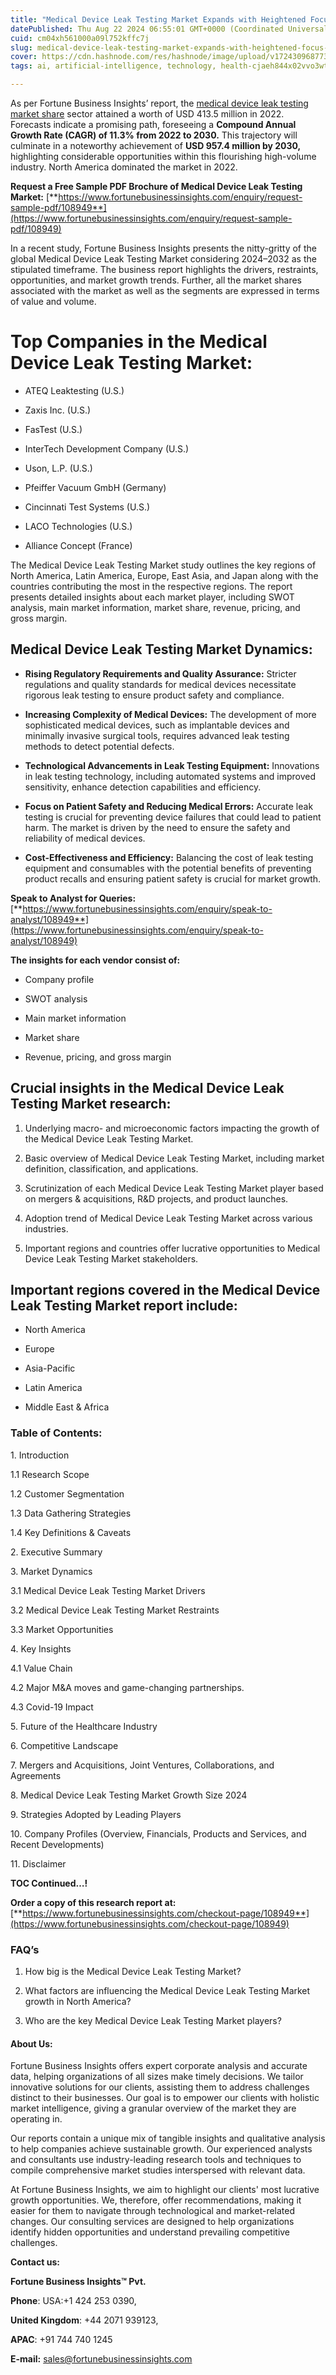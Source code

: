 ```yaml
---
title: "Medical Device Leak Testing Market Expands with Heightened Focus on Product Safety and Compliance"
datePublished: Thu Aug 22 2024 06:55:01 GMT+0000 (Coordinated Universal Time)
cuid: cm04xh561000a09l752kffc7j
slug: medical-device-leak-testing-market-expands-with-heightened-focus-on-product-safety-and-compliance
cover: https://cdn.hashnode.com/res/hashnode/image/upload/v1724309687735/69a16219-1aed-4b1a-aa63-28d13964dd4e.png
tags: ai, artificial-intelligence, technology, health-cjaeh844x02vvo3wtj5r2s75q, healthcare

---
```


As per Fortune Business Insights’ report, the [medical device leak testing market share](https://www.fortunebusinessinsights.com/medical-device-leak-testing-market-108949) sector attained a worth of USD 413.5 million in 2022. Forecasts indicate a promising path, foreseeing a **Compound Annual Growth Rate (CAGR) of 11.3% from 2022 to 2030.** This trajectory will culminate in a noteworthy achievement of **USD 957.4 million by 2030,** highlighting considerable opportunities within this flourishing high-volume industry. North America dominated the market in 2022.

**Request a Free Sample PDF Brochure of Medical Device Leak Testing Market:** [**https://www.fortunebusinessinsights.com/enquiry/request-sample-pdf/108949**](https://www.fortunebusinessinsights.com/enquiry/request-sample-pdf/108949)

In a recent study, Fortune Business Insights presents the nitty-gritty of the global Medical Device Leak Testing Market considering 2024–2032 as the stipulated timeframe. The business report highlights the drivers, restraints, opportunities, and market growth trends. Further, all the market shares associated with the market as well as the segments are expressed in terms of value and volume.

# **Top Companies in the Medical Device Leak Testing Market:**

* ATEQ Leaktesting (U.S.)
    
* Zaxis Inc. (U.S.)
    
* FasTest (U.S.)
    
* InterTech Development Company (U.S.)
    
* Uson, L.P. (U.S.)
    
* Pfeiffer Vacuum GmbH (Germany)
    
* Cincinnati Test Systems (U.S.)
    
* LACO Technologies (U.S.)
    
* Alliance Concept (France)
    

The Medical Device Leak Testing Market study outlines the key regions of North America, Latin America, Europe, East Asia, and Japan along with the countries contributing the most in the respective regions. The report presents detailed insights about each market player, including SWOT analysis, main market information, market share, revenue, pricing, and gross margin.

## Medical Device Leak Testing Market **Dynamics**:

* **Rising Regulatory Requirements and Quality Assurance:** Stricter regulations and quality standards for medical devices necessitate rigorous leak testing to ensure product safety and compliance.
    
* **Increasing Complexity of Medical Devices:** The development of more sophisticated medical devices, such as implantable devices and minimally invasive surgical tools, requires advanced leak testing methods to detect potential defects.
    
* **Technological Advancements in Leak Testing Equipment:** Innovations in leak testing technology, including automated systems and improved sensitivity, enhance detection capabilities and efficiency.
    
* **Focus on Patient Safety and Reducing Medical Errors:** Accurate leak testing is crucial for preventing device failures that could lead to patient harm. The market is driven by the need to ensure the safety and reliability of medical devices.
    
* **Cost-Effectiveness and Efficiency:** Balancing the cost of leak testing equipment and consumables with the potential benefits of preventing product recalls and ensuring patient safety is crucial for market growth.
    

**Speak to Analyst for Queries:** [**https://www.fortunebusinessinsights.com/enquiry/speak-to-analyst/108949**](https://www.fortunebusinessinsights.com/enquiry/speak-to-analyst/108949)

**The insights for each vendor consist of:**

* Company profile
    
* SWOT analysis
    
* Main market information
    
* Market share
    
* Revenue, pricing, and gross margin
    

## **Crucial insights in the Medical Device Leak Testing Market research:**

1. Underlying macro- and microeconomic factors impacting the growth of the Medical Device Leak Testing Market.
    
2. Basic overview of Medical Device Leak Testing Market, including market definition, classification, and applications.
    
3. Scrutinization of each Medical Device Leak Testing Market player based on mergers & acquisitions, R&D projects, and product launches.
    
4. Adoption trend of Medical Device Leak Testing Market across various industries.
    
5. Important regions and countries offer lucrative opportunities to Medical Device Leak Testing Market stakeholders.
    

## **Important regions covered in the Medical Device Leak Testing Market report include:**

* North America
    
* Europe
    
* Asia-Pacific
    
* Latin America
    
* Middle East & Africa
    

### **Table of Contents:**

1\. Introduction

1.1 Research Scope

1.2 Customer Segmentation

1.3 Data Gathering Strategies

1.4 Key Definitions & Caveats

2\. Executive Summary

3\. Market Dynamics

3.1 Medical Device Leak Testing Market Drivers

3.2 Medical Device Leak Testing Market Restraints

3.3 Market Opportunities

4\. Key Insights

4.1 Value Chain

4.2 Major M&A moves and game-changing partnerships.

4.3 Covid-19 Impact

5\. Future of the Healthcare Industry

6\. Competitive Landscape

7\. Mergers and Acquisitions, Joint Ventures, Collaborations, and Agreements

8\. Medical Device Leak Testing Market Growth Size 2024

9\. Strategies Adopted by Leading Players

10\. Company Profiles (Overview, Financials, Products and Services, and Recent Developments)

11\. Disclaimer

**TOC Continued…!**

**Order a copy of this research report at:** [**https://www.fortunebusinessinsights.com/checkout-page/108949**](https://www.fortunebusinessinsights.com/checkout-page/108949)

### **FAQ’s**

1. How big is the Medical Device Leak Testing Market?
    
2. What factors are influencing the Medical Device Leak Testing Market growth in North America?
    
3. Who are the key Medical Device Leak Testing Market players?
    

#### **About Us:**

Fortune Business Insights offers expert corporate analysis and accurate data, helping organizations of all sizes make timely decisions. We tailor innovative solutions for our clients, assisting them to address challenges distinct to their businesses. Our goal is to empower our clients with holistic market intelligence, giving a granular overview of the market they are operating in.

Our reports contain a unique mix of tangible insights and qualitative analysis to help companies achieve sustainable growth. Our experienced analysts and consultants use industry-leading research tools and techniques to compile comprehensive market studies interspersed with relevant data.

At Fortune Business Insights, we aim to highlight our clients' most lucrative growth opportunities. We, therefore, offer recommendations, making it easier for them to navigate through technological and market-related changes. Our consulting services are designed to help organizations identify hidden opportunities and understand prevailing competitive challenges.

**Contact us:**

**Fortune Business Insights™ Pvt.**

**Phone**: USA:+1 424 253 0390,

**United Kingdom**: +44 2071 939123,

**APAC**: +91 744 740 1245

**E-mail:** [sales@fortunebusinessinsights.com](mailto:sales@fortunebusinessinsights.com)